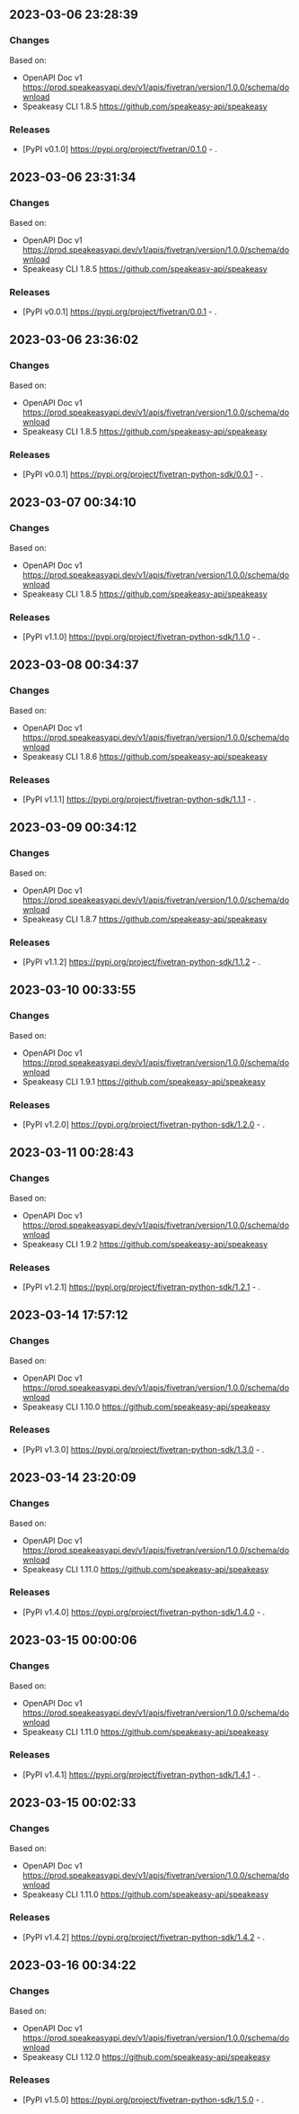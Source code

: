 

## 2023-03-06 23:28:39
### Changes
Based on:
- OpenAPI Doc v1 https://prod.speakeasyapi.dev/v1/apis/fivetran/version/1.0.0/schema/download
- Speakeasy CLI 1.8.5 https://github.com/speakeasy-api/speakeasy
### Releases
- [PyPI v0.1.0] https://pypi.org/project/fivetran/0.1.0 - .

## 2023-03-06 23:31:34
### Changes
Based on:
- OpenAPI Doc v1 https://prod.speakeasyapi.dev/v1/apis/fivetran/version/1.0.0/schema/download
- Speakeasy CLI 1.8.5 https://github.com/speakeasy-api/speakeasy
### Releases
- [PyPI v0.0.1] https://pypi.org/project/fivetran/0.0.1 - .

## 2023-03-06 23:36:02
### Changes
Based on:
- OpenAPI Doc v1 https://prod.speakeasyapi.dev/v1/apis/fivetran/version/1.0.0/schema/download
- Speakeasy CLI 1.8.5 https://github.com/speakeasy-api/speakeasy
### Releases
- [PyPI v0.0.1] https://pypi.org/project/fivetran-python-sdk/0.0.1 - .

## 2023-03-07 00:34:10
### Changes
Based on:
- OpenAPI Doc v1 https://prod.speakeasyapi.dev/v1/apis/fivetran/version/1.0.0/schema/download
- Speakeasy CLI 1.8.5 https://github.com/speakeasy-api/speakeasy
### Releases
- [PyPI v1.1.0] https://pypi.org/project/fivetran-python-sdk/1.1.0 - .

## 2023-03-08 00:34:37
### Changes
Based on:
- OpenAPI Doc v1 https://prod.speakeasyapi.dev/v1/apis/fivetran/version/1.0.0/schema/download
- Speakeasy CLI 1.8.6 https://github.com/speakeasy-api/speakeasy
### Releases
- [PyPI v1.1.1] https://pypi.org/project/fivetran-python-sdk/1.1.1 - .

## 2023-03-09 00:34:12
### Changes
Based on:
- OpenAPI Doc v1 https://prod.speakeasyapi.dev/v1/apis/fivetran/version/1.0.0/schema/download
- Speakeasy CLI 1.8.7 https://github.com/speakeasy-api/speakeasy
### Releases
- [PyPI v1.1.2] https://pypi.org/project/fivetran-python-sdk/1.1.2 - .

## 2023-03-10 00:33:55
### Changes
Based on:
- OpenAPI Doc v1 https://prod.speakeasyapi.dev/v1/apis/fivetran/version/1.0.0/schema/download
- Speakeasy CLI 1.9.1 https://github.com/speakeasy-api/speakeasy
### Releases
- [PyPI v1.2.0] https://pypi.org/project/fivetran-python-sdk/1.2.0 - .

## 2023-03-11 00:28:43
### Changes
Based on:
- OpenAPI Doc v1 https://prod.speakeasyapi.dev/v1/apis/fivetran/version/1.0.0/schema/download
- Speakeasy CLI 1.9.2 https://github.com/speakeasy-api/speakeasy
### Releases
- [PyPI v1.2.1] https://pypi.org/project/fivetran-python-sdk/1.2.1 - .

## 2023-03-14 17:57:12
### Changes
Based on:
- OpenAPI Doc v1 https://prod.speakeasyapi.dev/v1/apis/fivetran/version/1.0.0/schema/download
- Speakeasy CLI 1.10.0 https://github.com/speakeasy-api/speakeasy
### Releases
- [PyPI v1.3.0] https://pypi.org/project/fivetran-python-sdk/1.3.0 - .

## 2023-03-14 23:20:09
### Changes
Based on:
- OpenAPI Doc v1 https://prod.speakeasyapi.dev/v1/apis/fivetran/version/1.0.0/schema/download
- Speakeasy CLI 1.11.0 https://github.com/speakeasy-api/speakeasy
### Releases
- [PyPI v1.4.0] https://pypi.org/project/fivetran-python-sdk/1.4.0 - .

## 2023-03-15 00:00:06
### Changes
Based on:
- OpenAPI Doc v1 https://prod.speakeasyapi.dev/v1/apis/fivetran/version/1.0.0/schema/download
- Speakeasy CLI 1.11.0 https://github.com/speakeasy-api/speakeasy
### Releases
- [PyPI v1.4.1] https://pypi.org/project/fivetran-python-sdk/1.4.1 - .

## 2023-03-15 00:02:33
### Changes
Based on:
- OpenAPI Doc v1 https://prod.speakeasyapi.dev/v1/apis/fivetran/version/1.0.0/schema/download
- Speakeasy CLI 1.11.0 https://github.com/speakeasy-api/speakeasy
### Releases
- [PyPI v1.4.2] https://pypi.org/project/fivetran-python-sdk/1.4.2 - .

## 2023-03-16 00:34:22
### Changes
Based on:
- OpenAPI Doc v1 https://prod.speakeasyapi.dev/v1/apis/fivetran/version/1.0.0/schema/download
- Speakeasy CLI 1.12.0 https://github.com/speakeasy-api/speakeasy
### Releases
- [PyPI v1.5.0] https://pypi.org/project/fivetran-python-sdk/1.5.0 - .